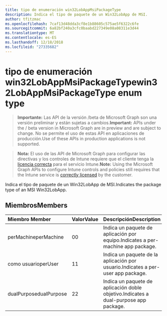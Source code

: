 ```yaml
---
title: tipo de enumeración win32LobAppMsiPackageType
description: Indica el tipo de paquete de un Win32LobApp de MSI.
author: tfitzmac
ms.openlocfilehash: 7caf13d48dda3cf8e1b88605c575ae5f6322c6fe
ms.sourcegitcommit: 6a82bf240a3cfc0baabd227349e08a08311e3d44
ms.translationtype: MT
ms.contentlocale: es-ES
ms.lasthandoff: 12/18/2018
ms.locfileid: "27335682"
---
```

# <a name="win32lobappmsipackagetype-enum-type"></a><span data-ttu-id="080e0-103">tipo de enumeración win32LobAppMsiPackageType</span><span class="sxs-lookup"><span data-stu-id="080e0-103">win32LobAppMsiPackageType enum type</span></span>

> <span data-ttu-id="080e0-104">**Importante:** Las API de la versión /beta de Microsoft Graph son una versión preliminar y están sujetas a cambios.</span><span class="sxs-lookup"><span data-stu-id="080e0-104">**Important:** APIs under the / beta version in Microsoft Graph are in preview and are subject to change.</span></span> <span data-ttu-id="080e0-105">No se permite el uso de estas API en aplicaciones de producción.</span><span class="sxs-lookup"><span data-stu-id="080e0-105">Use of these APIs in production applications is not supported.</span></span>

> <span data-ttu-id="080e0-106">**Nota:** El uso de las API de Microsoft Graph para configurar las directivas y los controles de Intune requiere que el cliente tenga la [licencia correcta](https://go.microsoft.com/fwlink/?linkid=839381) para el servicio Intune.</span><span class="sxs-lookup"><span data-stu-id="080e0-106">**Note:** Using the Microsoft Graph APIs to configure Intune controls and policies still requires that the Intune service is [correctly licensed](https://go.microsoft.com/fwlink/?linkid=839381) by the customer.</span></span>

<span data-ttu-id="080e0-107">Indica el tipo de paquete de un Win32LobApp de MSI.</span><span class="sxs-lookup"><span data-stu-id="080e0-107">Indicates the package type of an MSI Win32LobApp.</span></span>
## <a name="members"></a><span data-ttu-id="080e0-108">Miembros</span><span class="sxs-lookup"><span data-stu-id="080e0-108">Members</span></span>
|<span data-ttu-id="080e0-109">Miembro	</span><span class="sxs-lookup"><span data-stu-id="080e0-109">Member</span></span>|<span data-ttu-id="080e0-110">Valor</span><span class="sxs-lookup"><span data-stu-id="080e0-110">Value</span></span>|<span data-ttu-id="080e0-111">Descripción</span><span class="sxs-lookup"><span data-stu-id="080e0-111">Description</span></span>|
|:---|:---|:---|
|<span data-ttu-id="080e0-112">perMachine</span><span class="sxs-lookup"><span data-stu-id="080e0-112">perMachine</span></span>|<span data-ttu-id="080e0-113">0</span><span class="sxs-lookup"><span data-stu-id="080e0-113">0</span></span>|<span data-ttu-id="080e0-114">Indica un paquete de aplicación por equipo.</span><span class="sxs-lookup"><span data-stu-id="080e0-114">Indicates a per-machine app package.</span></span>|
|<span data-ttu-id="080e0-115">como usuario</span><span class="sxs-lookup"><span data-stu-id="080e0-115">perUser</span></span>|<span data-ttu-id="080e0-116">1</span><span class="sxs-lookup"><span data-stu-id="080e0-116">1</span></span>|<span data-ttu-id="080e0-117">Indica un paquete de la aplicación por usuario.</span><span class="sxs-lookup"><span data-stu-id="080e0-117">Indicates a per-user app package.</span></span>|
|<span data-ttu-id="080e0-118">dualPurpose</span><span class="sxs-lookup"><span data-stu-id="080e0-118">dualPurpose</span></span>|<span data-ttu-id="080e0-119">2</span><span class="sxs-lookup"><span data-stu-id="080e0-119">2</span></span>|<span data-ttu-id="080e0-120">Indica un paquete de aplicación doble objetivo.</span><span class="sxs-lookup"><span data-stu-id="080e0-120">Indicates a dual-purpose app package.</span></span>|





